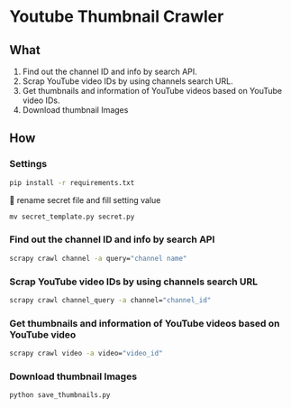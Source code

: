 # Youtube Thumbnail Crawler

## What

1. Find out the channel ID and info by search API.
2. Scrap YouTube video IDs by using channels search URL.
3. Get thumbnails and information of YouTube videos based on YouTube video IDs.
4. Download thumbnail Images

## How

### Settings

```cmd
pip install -r requirements.txt
```

🔨 rename secret file and fill setting value

```cmd
mv secret_template.py secret.py
```

### Find out the channel ID and info by search API

```cmd
scrapy crawl channel -a query="channel name"
```

### Scrap YouTube video IDs by using channels search URL

```cmd
scrapy crawl channel_query -a channel="channel_id"
```

### Get thumbnails and information of YouTube videos based on YouTube video

```cmd
scrapy crawl video -a video="video_id"
```

### Download thumbnail Images

```cmd
python save_thumbnails.py
```
